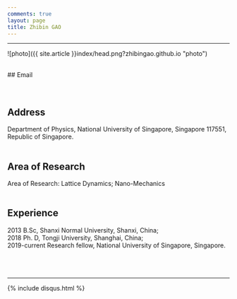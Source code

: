 ```yaml
---
comments: true
layout: page
title: Zhibin GAO
---
```

---

![photo]({{ site.article }}index/head.png?zhibingao.github.io "photo")

<br>
## Email
<zhibingao@outlook.com><br>
<zhibin.gao@nus.edu.sg><br>
<br>

## Address
Department of Physics, National University of Singapore, Singapore 117551, 
Republic of Singapore.
<br><br>

## Area of Research
Area of Research: Lattice Dynamics; Nano-Mechanics
<br><br>

## Experience
2013 B.Sc, Shanxi Normal University, Shanxi, China;<br> 
2018 Ph. D, Tongji University, Shanghai, China;<br> 
2019-current Research fellow, National University of Singapore, Singapore.
<br><br><br><br>

---

{% include disqus.html %}

